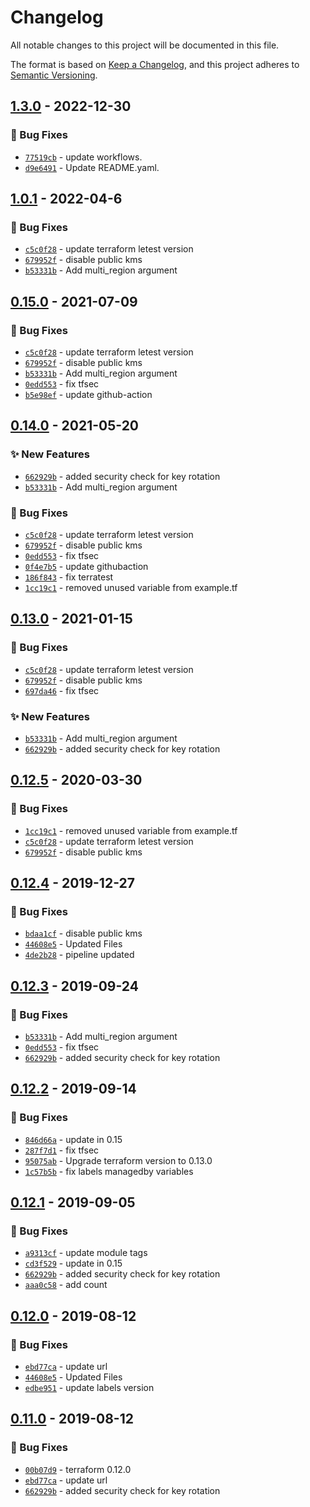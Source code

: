 # Changelog
All notable changes to this project will be documented in this file.

The format is based on [Keep a Changelog](https://keepachangelog.com/en/1.0.0/),
and this project adheres to [Semantic Versioning](https://semver.org/spec/v2.0.0.html).

## [1.3.0] - 2022-12-30
### :bug: Bug Fixes
- [`77519cb`](https://github.com/clouddrove/terraform-aws-kms/commit/77519cb4d997633fd5d1b90fd33cdd11f6da7676) - update workflows.
- [`d9e6491`](https://github.com/clouddrove/terraform-aws-kms/commit/d9e64911a2f67f8e599d7244cdce43dd24a3860b) - Update README.yaml.


## [1.0.1] - 2022-04-6
### :bug: Bug Fixes
- [`c5c0f28`](https://github.com/clouddrove/terraform-aws-kms/commit/c5c0f28b88d536ea6bec33a5f4787a8bfe4e1160) - update terraform letest version
- [`679952f`](https://github.com/clouddrove/terraform-aws-kms/commit/679952f21d9b36a4b429798783cc97917f0a4b59) - disable public kms
- [`b53331b`](https://github.com/clouddrove/terraform-aws-kms/commit/b53331b94764af6df017d0c9fc78e365ef603352) - Add multi_region argument


## [0.15.0] - 2021-07-09
### :bug: Bug Fixes
- [`c5c0f28`](https://github.com/clouddrove/terraform-aws-kms/commit/c5c0f28b88d536ea6bec33a5f4787a8bfe4e1160) - update terraform letest version
- [`679952f`](https://github.com/clouddrove/terraform-aws-kms/commit/679952f21d9b36a4b429798783cc97917f0a4b59) - disable public kms
- [`b53331b`](https://github.com/clouddrove/terraform-aws-kms/commit/b53331b94764af6df017d0c9fc78e365ef603352) - Add multi_region argument
- [`0edd553`](https://github.com/clouddrove/terraform-aws-kms/commit/0edd553af020fc45bd505b8e3c00e05cbeab9248) - fix tfsec
- [`b5e98ef`](https://github.com/clouddrove/terraform-aws-kms/commit/b5e98ef5e0fd95bf8a44e6598ea6b5ae58b1dbf9) - update github-action

## [0.14.0] - 2021-05-20
### :sparkles: New Features
- [`662929b`](https://github.com/clouddrove/terraform-aws-kms/commit/662929b9943147b77da8e2ee93578d423160148a) - added security check for key rotation
- [`b53331b`](https://github.com/clouddrove/terraform-aws-kms/commit/b53331b94764af6df017d0c9fc78e365ef603352) - Add multi_region argument


### :bug: Bug Fixes
- [`c5c0f28`](https://github.com/clouddrove/terraform-aws-kms/commit/c5c0f28b88d536ea6bec33a5f4787a8bfe4e1160) - update terraform letest version
- [`679952f`](https://github.com/clouddrove/terraform-aws-kms/commit/679952f21d9b36a4b429798783cc97917f0a4b59) - disable public kms
- [`0edd553`](https://github.com/clouddrove/terraform-aws-kms/commit/0edd553af020fc45bd505b8e3c00e05cbeab9248) - fix tfsec
- [`0f4e7b5`](https://github.com/clouddrove/terraform-aws-kms/commit/0f4e7b53d31e81e4a4f0ecdc61b5e77569dd6369) - update githubaction
- [`186f843`](https://github.com/clouddrove/terraform-aws-kms/commit/186f84360e43694e56de2241d4ecf55e7facc42e) - fix terratest
- [`1cc19c1`](https://github.com/clouddrove/terraform-aws-kms/commit/1cc19c1cf1484cf6f51ab749e3ac20fac5c5c021) - removed unused variable from example.tf

## [0.13.0] - 2021-01-15
### :bug: Bug Fixes
- [`c5c0f28`](https://github.com/clouddrove/terraform-aws-kms/commit/c5c0f28b88d536ea6bec33a5f4787a8bfe4e1160) - update terraform letest version
- [`679952f`](https://github.com/clouddrove/terraform-aws-kms/commit/679952f21d9b36a4b429798783cc97917f0a4b59) - disable public kms
- [`697da46`](https://github.com/clouddrove/terraform-aws-kms/commit/697da46e385cb4cf3c0e55f4f783f86f88f79365) - fix tfsec

### :sparkles: New Features
- [`b53331b`](https://github.com/clouddrove/terraform-aws-kms/commit/b53331b94764af6df017d0c9fc78e365ef603352) - Add multi_region argument
- [`662929b`](https://github.com/clouddrove/terraform-aws-kms/commit/662929b9943147b77da8e2ee93578d423160148a) - added security check for key rotation


## [0.12.5] - 2020-03-30
### :bug: Bug Fixes
- [`1cc19c1`](https://github.com/clouddrove/terraform-aws-kms/commit/1cc19c1cf1484cf6f51ab749e3ac20fac5c5c021) - removed unused variable from example.tf
- [`c5c0f28`](https://github.com/clouddrove/terraform-aws-kms/commit/c5c0f28b88d536ea6bec33a5f4787a8bfe4e11601) - update terraform letest version
- [`679952f`](https://github.com/clouddrove/terraform-aws-kms/commit/679952f21d9b36a4b429798783cc97917f0a4b59) - disable public kms


## [0.12.4] - 2019-12-27
### :bug: Bug Fixes
- [`bdaa1cf`](https://github.com/clouddrove/terraform-aws-kms/commit/bdaa1cfe2ac5e2cb533bbcba45b1dd41326d25da) - disable public kms
- [`44608e5`](https://github.com/clouddrove/terraform-aws-kms/commit/44608e5a75f77afdb365fbe5493ce1b1aa5c78d4) - Updated Files
- [`4de2b28`](https://github.com/clouddrove/terraform-aws-kms/commit/4de2b2888ed611085be1356de7ae3d86c34162dd) - pipeline updated

## [0.12.3] - 2019-09-24
### :bug: Bug Fixes
- [`b53331b`](https://github.com/clouddrove/terraform-aws-kms/commit/b53331b94764af6df017d0c9fc78e365ef603352) - Add multi_region argument
- [`0edd553`](https://github.com/clouddrove/terraform-aws-kms/commit/0edd553af020fc45bd505b8e3c00e05cbeab9248) - fix tfsec
- [`662929b`](https://github.com/clouddrove/terraform-aws-kms/commit/662929b9943147b77da8e2ee93578d423160148a) - added security check for key rotation

## [0.12.2] - 2019-09-14
### :bug: Bug Fixes
- [`846d66a`](https://github.com/clouddrove/terraform-aws-kms/commit/846d66a3eb6f73452d64e69397d796757cfb371f) - update in 0.15
- [`287f7d1`](https://github.com/clouddrove/terraform-aws-kms/commit/287f7d1cf6043a57cafe1b1fb8728690cddbe339) - fix tfsec
- [`95075ab`](https://github.com/clouddrove/terraform-aws-kms/commit/95075abf50a53a28e44a528a0b24431ac7933760) - Upgrade terraform version to 0.13.0
- [`1c57b5b`](https://github.com/clouddrove/terraform-aws-kms/commit/1c57b5bcfed1d2509d5d2ae966cb362804002907) - fix labels managedby variables


## [0.12.1] - 2019-09-05
### :bug: Bug Fixes
- [`a9313cf`](https://github.com/clouddrove/terraform-aws-kms/commit/a9313cf8fd5ab58bc917d54f2584c33ca8aa635d) - update module tags
- [`cd3f529`](https://github.com/clouddrove/terraform-aws-kms/commit/cd3f52989be9c81b59283dbc93e3e068dfcf8bf0) - update in 0.15
- [`662929b`](https://github.com/clouddrove/terraform-aws-kms/commit/662929b9943147b77da8e2ee93578d423160148a) - added security check for key rotation
- [`aaa0c58`](https://github.com/clouddrove/terraform-aws-kms/commit/aaa0c583fa4d47a9bad3c74b53e61651e22a675b) - add count

## [0.12.0] - 2019-08-12
### :bug: Bug Fixes
- [`ebd77ca`](https://github.com/clouddrove/terraform-aws-kms/commit/ebd77cade5ac2115515dc702bac5e353d502c4bb) - update url
- [`44608e5`](https://github.com/clouddrove/terraform-aws-kms/commit/44608e5a75f77afdb365fbe5493ce1b1aa5c78d4) - Updated Files
- [`edbe951`](https://github.com/clouddrove/terraform-aws-kms/commit/edbe951e7a788b018f444bc14822c5b3a9e4b684) - update labels version


## [0.11.0] - 2019-08-12
### :bug: Bug Fixes
- [`00b07d9`](https://github.com/clouddrove/terraform-aws-kms/commit/00b07d90b8740acd0a35fc1ed66099bb9d106a31) - terraform 0.12.0
- [`ebd77ca`](https://github.com/clouddrove/terraform-aws-kms/commit/ebd77cade5ac2115515dc702bac5e353d502c4bb) - update url
- [`662929b`](https://github.com/clouddrove/terraform-aws-kms/commit/662929b9943147b77da8e2ee93578d423160148a) - added security check for key rotation



[0.11.0]: https://github.com/clouddrove/terraform-aws-kms/compare/0.11.0...master
[0.12.0]: https://github.com/clouddrove/terraform-aws-kms/compare/0.11.0...0.12.0
[0.12.1]: https://github.com/clouddrove/terraform-aws-kms/compare/0.12.0...0.12.1
[0.12.2]: https://github.com/clouddrove/terraform-aws-kms/compare/0.12.1...0.12.2
[0.12.3]: https://github.com/clouddrove/terraform-aws-kms/compare/0.12.2...0.12.3
[0.12.4]: https://github.com/clouddrove/terraform-aws-kms/compare/0.12.3...0.12.4
[0.12.5]: https://github.com/clouddrove/terraform-aws-kms/compare/0.12.4...0.12.5
[0.13.0]: https://github.com/clouddrove/terraform-aws-kms/compare/0.12.5...0.13.0
[0.14.0]: https://github.com/clouddrove/terraform-aws-kms/compare/0.13.0...0.14.0
[0.15.0]: https://github.com/clouddrove/terraform-aws-kms/compare/0.14.0...0.15.0
[1.0.1]:  https://github.com/clouddrove/terraform-aws-kms/compare/0.15.0...1.0.1
[1.3.0]:  https://github.com/clouddrove/terraform-aws-kms/compare/1.0.1...1.3.0